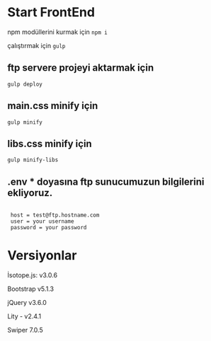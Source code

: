 # Start FrontEnd

npm modüllerini kurmak için
<code>npm i </code>

çalıştırmak için
<code>gulp </code>

## ftp servere projeyi aktarmak için

<code>gulp deploy</code>

## main.css minify için
<code>gulp minify</code>

## libs.css minify için
<code>gulp minify-libs</code>

## .env * doyasına ftp sunucumuzun bilgilerini ekliyoruz.
```

 host = test@ftp.hostname.com
 user = your username
 password = your password

```

# Versiyonlar

İsotope.js: v3.0.6

Bootstrap v5.1.3

jQuery v3.6.0

Lity - v2.4.1

Swiper 7.0.5
